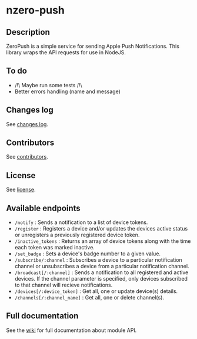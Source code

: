 # nzero-push

## Description

ZeroPush is a simple service for sending Apple Push Notifications. This library wraps the API requests for use in NodeJS.

## To do

* /!\ Maybe run some tests /!\
* Better errors handling (name and message)

## Changes log

See [changes log](CHANGES_LOG.md).

## Contributors

See [contributors](https://github.com/linitix/nzero-push/graphs/contributors).

## License

See [license](LICENSE).

## Available endpoints

* `/notify` : Sends a notification to a list of device tokens.
* `/register` : Registers a device and/or updates the devices active status or unregisters a previously registered device token.
* `/inactive_tokens` : Returns an array of device tokens along with the time each token was marked inactive.
* `/set_badge` : Sets a device's badge number to a given value.
* `/subscribe/:channel` : Subscribes a device to a particular notification channel or unsubscribes a device from a particular notification channel.
* `/broadcast[/:channel]` : Sends a notification to all registered and active devices. If the channel parameter is specified, only devices subscribed to that channel will recieve notifications.
* `/devices[/:device_token]` : Get all, one or update device(s) details.
* `/channels[/:channel_name]` : Get all, one or delete channel(s).

## Full documentation

See the [wiki](https://github.com/linitix/nzero-push/wiki) for full documentation about module API.